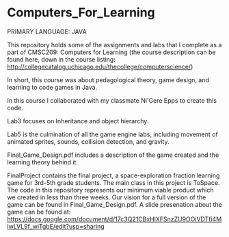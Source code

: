 # Computers_For_Learning

PRIMARY LANGUAGE: JAVA

This repository holds some of the assignments and labs that I complete as a part of CMSC209: Computers for Learning (the course description can be found here, down in the course listing: http://collegecatalog.uchicago.edu/thecollege/computerscience/)

In short, this course was about pedagological theory, game design, and learning to code games in Java.

In this course I collaborated with my classmate Ni'Gere Epps to create this code.

Lab3 focuses on Inheritance and object hierarchy.

Lab5 is the culmination of all the game engine labs, including movement of animated sprites, sounds, collision detection, and gravity.

Final_Game_Design.pdf includes a description of the game created and the learning theory behind it.

FinalProject contains the final project, a space-exploration fraction learning game for 3rd-5th grade students. The main class in this project is ToSpace. The code in this repository represents our minimum viable product which we created in less than three weeks. Our vision for a full version of the game can be found in Final_Game_Design.pdf. A slide presenation about the game can be found at: https://docs.google.com/document/d/17c3Q21CBxHlXFSnzZU9OOiVDTfi4MlwLVL9f_wiTgbE/edit?usp=sharing
